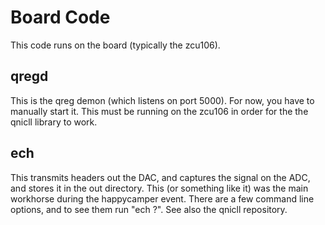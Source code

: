 # Board Code

This code runs on the board (typically the zcu106).

## qregd

This is the qreg demon (which listens on port 5000).  For now, you have to manually start it.  This must be running on the zcu106 in order for the the qnicll library to work.


## ech

This transmits headers out the DAC, and captures the signal on the ADC, and stores it in the out directory.  This (or something like it) was the main workhorse during the happycamper event.  There are a few command line options, and to see them run "ech ?".  See also the qnicll repository.


